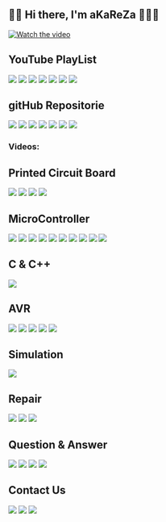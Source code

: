 ## 👋🏽 Hi there, I'm aKaReZa 👨🏽‍💻
[![Watch the video](https://img.youtube.com/vi/UXCB329iN3c/hqdefault.jpg)](https://youtu.be/UXCB329iN3c)

YouTube PlayList
-------------
[![](https://img.shields.io/badge/PCB-YouTube-red)](https://www.youtube.com/playlist?list=PLDdvbHxhit_W--r5IEt43l0Vvq7jrmNnc)
[![](https://img.shields.io/badge/Microcontroller-YouTube-orange)](https://www.youtube.com/playlist?list=PLDdvbHxhit_X3Aj13pAqfhCX3Dn080p6r)
[![](https://img.shields.io/badge/C&C++-YouTube-white)](https://www.youtube.com/playlist?list=PLDdvbHxhit_W9vpcuL50-rDclk618TX1m)
[![](https://img.shields.io/badge/AVR-YouTube-brown)](https://www.youtube.com/playlist?list=PLDdvbHxhit_Wx2JMPtw0zOPWzKg26iM7O)
[![](https://img.shields.io/badge/Simulation-YouTube-pink)](https://www.youtube.com/playlist?list=PLDdvbHxhit_Vf8L-iqs1Ghmh3y3YMZl1j)
[![](https://img.shields.io/badge/Repair-YouTube-green)](https://www.youtube.com/playlist?list=PLDdvbHxhit_V9iBONUs84wzHkYQkxk7gm)
[![](https://img.shields.io/badge/Question&Answer-YouTube-blue)](https://www.youtube.com/playlist?list=PLDdvbHxhit_UshAdCjgSqWPBRVwbOWHef)


gitHub Repositorie
-------------
[![](https://img.shields.io/badge/PCB-gitHub-red)](https://github.com/aKaReZa75/PCB)
[![](https://img.shields.io/badge/Microcontroller-gitHub-orange)](https://github.com/aKaReZa75/Microcontroller.git)
[![](https://img.shields.io/badge/C&C++-gitHub-white)](https://github.com/aKaReZa75/C_and_CPP) 
[![](https://img.shields.io/badge/AVR-gitHub-brown)](https://github.com/aKaReZa75/AVR) 
[![](https://img.shields.io/badge/Simulation-gitHub-pink)](https://github.com/aKaReZa75/Simulation)
[![](https://img.shields.io/badge/Repair-gitGub-green)](https://github.com/aKaReZa75/Repair)
[![](https://img.shields.io/badge/Question&Answer-gitHub-blue)](https://github.com/aKaReZa75/Question_and_Answer)


### Videos:
Printed Circuit Board
-------------
[![](https://img.shields.io/badge/PCB-Introduction-red)](https://youtu.be/XcGx8F-Pwc0)
[![](https://img.shields.io/badge/PCB-Schematic-red)](https://youtu.be/hTGrnCFe-TQ)
[![](https://img.shields.io/badge/PCB-PCB_Lyaers-red)](https://youtu.be/YPvdcqQbbiQ)
[![](https://img.shields.io/badge/PCB-Trace_Properties-red)](https://youtu.be/hNCFRN08QaA)

MicroController
-------------
[![](https://img.shields.io/badge/uC-Introduction-orange)](https://youtu.be/Clsv0KyD4RM)
[![](https://img.shields.io/badge/uC-Architecture-orange)](https://youtu.be/vrKq5oZxuT0)
[![](https://img.shields.io/badge/uC-Requirement-orange)](https://youtu.be/GfvmpeDFT_o)
[![](https://img.shields.io/badge/uC-Basics-orange)](https://youtu.be/XhBq_QvCxYE)
[![](https://img.shields.io/badge/uC-Oscillators-orange)](https://youtu.be/WPOZ_3E0mC8)
[![](https://img.shields.io/badge/uC-GPIO_Part_A-orange)](https://youtu.be/_i_MXrbRf7o)
[![](https://img.shields.io/badge/uC-GPIO_Part_B-orange)](https://youtu.be/QGhRRsIICUU)
[![](https://img.shields.io/badge/uC-Assigning_value_to_a_register-orange)](https://youtu.be/kBbZi6WWGiM)
[![](https://img.shields.io/badge/uC-Practical-orange)](https://youtu.be/5B_eDfAgxZU)
[![](https://img.shields.io/badge/uC-Display-orange)](https://youtu.be/C2yjVLjOY4c)

C & C++
-------------
[![](https://img.shields.io/badge/C&CPP-VsCode-white)](https://youtu.be/pgIYUdyb7S8)

AVR
-------------
[![](https://img.shields.io/badge/AVR-Introduction-brown)](https://youtu.be/MzOPimZQYaU)
[![](https://img.shields.io/badge/AVR-fuseBits-brown)](https://youtu.be/fGsOeDv1-gI)
[![](https://img.shields.io/badge/AVR-GPIO_Part_A-brown)](https://youtu.be/_0uQSh0qBBo)
[![](https://img.shields.io/badge/AVR-Programing-brown)](https://youtu.be/Kn6aQvtuO08)
[![](https://img.shields.io/badge/AVR-GPIO_Part_B-brown)](https://youtu.be/xa3nRQx28Nw)

Simulation
-------------
[![](https://img.shields.io/badge/Sim-Introduction-pink)](https://youtu.be/VqN2q2Agd-M)

Repair
-------------
[![](https://img.shields.io/badge/Repair-VC97-Green)](https://youtu.be/h5BaUcLpn8E)
[![](https://img.shields.io/badge/Repair-LED_Bulb-Green)](https://youtu.be/wHrkd33FlMY)
[![](https://img.shields.io/badge/Repair-VC97_EEPROM_IC-Green)](https://youtu.be/gtcGRJrS7b0)


Question & Answer
-------------
[![](https://img.shields.io/badge/Q&A-How_to_use_a_breadboard-blue)](https://youtu.be/7HrpzfcJx-o)
[![](https://img.shields.io/badge/Q&A-How_to_Calculate_Sin_Cos_Tan_with_Basic_Calculators-blue)](https://youtu.be/gmzgSpdCs48)
[![](https://img.shields.io/badge/Q&A-A4_led_matrix_layout_Speedrun_with_Altium-blue)](https://youtu.be/iv362fgxC1E)
[![](https://img.shields.io/badge/Q&A-The_best_way_to_manage_Electronics_Components_Inventory)](https://youtu.be/iv362fgxC1E)

Contact Us
-------------
[![](https://img.shields.io/badge/E-Mail-yellow)](mailto:aKaReZa75@gmail.com)
[![](https://img.shields.io/badge/You-Tube-red)](https://www.youtube.com/@aKaReZa75)
[![](https://img.shields.io/badge/Linked-in-blue)](https://www.linkedin.com/in/akareza75)

